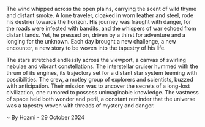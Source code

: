 
The wind whipped across the open plains, carrying the scent of wild thyme and distant smoke.  A lone traveler, cloaked in worn leather and steel, rode his destrier towards the horizon. His journey was fraught with danger, for the roads were infested with bandits, and the whispers of war echoed from distant lands. Yet, he pressed on, driven by a thirst for adventure and a longing for the unknown. Each day brought a new challenge, a new encounter, a new story to be woven into the tapestry of his life. 

The stars stretched endlessly across the viewport, a canvas of swirling nebulae and vibrant constellations.  The interstellar cruiser hummed with the thrum of its engines, its trajectory set for a distant star system teeming with possibilities. The crew, a motley group of explorers and scientists, buzzed with anticipation. Their mission was to uncover the secrets of a long-lost civilization, one rumored to possess unimaginable knowledge.  The vastness of space held both wonder and peril, a constant reminder that the universe was a tapestry woven with threads of mystery and danger. 

~ By Hozmi - 29 October 2024
